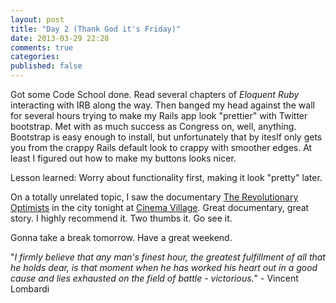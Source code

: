 ```yaml
---
layout: post
title: "Day 2 (Thank God it's Friday)"
date: 2013-03-29 22:28
comments: true
categories:
published: false
---
```

Got some Code School done. Read several chapters of *Eloquent Ruby* interacting with IRB along the way. Then banged my head against the wall for several hours trying to make my Rails app look "prettier" with Twitter bootstrap. Met with as much success as Congress on, well, anything. Bootstrap is easy enough to install, but unfortunately that by iteslf only gets you from the crappy Rails default look to crappy with smoother edges. At least I figured out how to make my buttons looks nicer.

Lesson learned: Worry about functionality first, making it look "pretty" later.

On a totally unrelated topic, I saw the documentary [The Revolutionary Optimists](http://revolutionaryoptimists.org/) in the city tonight at [Cinema Village](http://www.cinemavillage.com/chc/cv/). Great documentary, great story. I highly recommend it. Two thumbs it. Go see it.

Gonna take a break tomorrow. Have a great weekend.


"*I firmly believe that any man's finest hour, the greatest fulfillment of all that he holds dear, is that moment when he has worked his heart out in a good cause and lies exhausted on the field of battle - victorious.*" - Vincent Lombardi